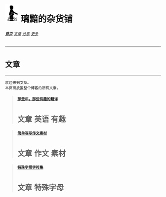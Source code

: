 # [<img src="图标.png" alt="Logo" style="zoom:7%;" />](index.html) 璃黯的杂货铺

###### **[`首页`](index.html)**		[`文章`](文章.html)		[`分享`](分享.html)		[`更多`](更多.html)

---
# `文章`

----

```
欢迎来到文章。
本页面放置整个博客的所有文章。
```

> #### [`那些年，那些有趣的翻译`](文章_那些年，那些有趣的翻译.html)
>
> # `文章` `英语` `有趣`

> #### [`简单写写作文素材`](文章_简单写写作文素材.html)
>
> # `文章` `作文` `素材`

> #### [`特殊字母字符集`](文章_特殊字母字符集，昵称利器.html)
>
> # `文章` `特殊字母`